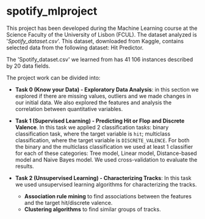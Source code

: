 # spotify_mlproject
This project has been developed during the Machine Learning course at the Science Faculty of the University of Lisbon (FCUL). The dataset analyzed is '*Spotify_dataset.csv*'. This dataset, downloaded from Kaggle, contains selected data from the following dataset: Hit Predictor. 

The 'Spotify_dataset.csv' we learned from has 41 106 instances described by 20 data fields.

The project work can be divided into:
- **Task 0 (Know your Data) - Exploratory Data Analysis**: in this section we explored if there are missing values, outliers and we made changes in our initial data. We also explored the features and analysis the correlation between quantitative variables.

- **Task 1 (Supervised Learning) - Predicting Hit or Flop and Discrete Valence**.
In this task we applied 2 classification tasks: binary classification task, where the target variable is `hit`; multiclass classification, where the target variable is `DISCRETE_VALENCE`.
For both the binary and the multiclass classification we used at least 1 classifier for each of these categories: Tree model, Linear model, Distance-based model and Naive Bayes model. We used cross-validation to evaluate the results.

- **Task 2 (Unsupervised Learning) - Characterizing Tracks**: In this task we used unsupervised learning algorithms for characterizing the tracks.
  * **Association rule mining** to find associations between the features and the target hit/discrete valence.
  * **Clustering algorithms** to find similar groups of tracks.
